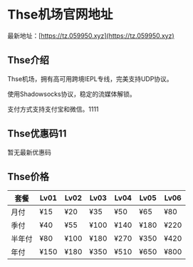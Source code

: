 # Thse机场官网地址

最新地址：[https://tz.059950.xyz](https://tz.059950.xyz)

## Thse介绍

Thse机场，拥有高可用跨境IEPL专线，完美支持UDP协议。

使用Shadowsocks协议，稳定的流媒体解锁。

支付方式支持支付宝和微信。1111

## Thse优惠码11

暂无最新优惠码

## Thse价格

|套餐|Lv01|Lv02|Lv03|Lv04|Lv05|Lv06|
|----|----|----|----|----|----|----|
|月付|¥15|¥20|¥35|¥50|¥65|¥80|
|季付|¥40|¥55|¥100|¥140|¥180|¥220|
|半年付|¥80|¥100|¥180|¥270|¥350|¥420|
|年付|¥150|¥180|¥350|¥510|¥650|¥800|
